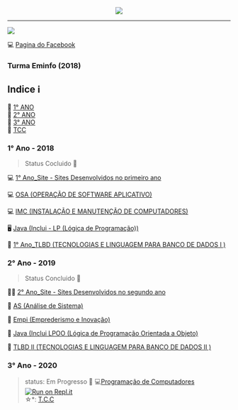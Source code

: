 
<p align="center"><img src="https://user-images.githubusercontent.com/47475949/83263593-40591380-a195-11ea-8183-d2090e8f8888.jpg"/><hr><img src = "https://user-images.githubusercontent.com/47475949/83267211-43a2ce00-a19a-11ea-8dd7-ec35aa38203b.jpeg"/></p>

:computer: [Pagina do Facebook](https://www.facebook.com/etec.pedroferreiraalves.1) 

### Turma Eminfo (2018)

## Indice  ℹ
:stars: [1° ANO](#1-ano---2018)<br>
:stars: [2° ANO](#2-ano---2019)<br>
:stars: [3° ANO](#3-ano---2020---até-então)<br>
:stars: [TCC](https://github.com/Ruh-Marcondes/TCC)<br> 

###  1° Ano - 2018

> Status Cocluido :battery:

:computer: [1° Ano_Site - Sites Desenvolvidos no primeiro ano](https://github.com/Ruh-Marcondes/Etec/tree/master/1°%20Ano_Site)

:computer: [OSA (OPERAÇÃO DE SOFTWARE APLICATIVO)](https://github.com/Ruh-Marcondes/Etec/tree/master/OSA)

:computer: [IMC (INSTALAÇÃO E MANUTENÇÃO DE COMPUTADORES)](https://github.com/Ruh-Marcondes/Etec/tree/master/IMC)

:desktop_computer: [Java (Inclui - LP (Lógica de Programação))](https://github.com/Ruh-Marcondes/Etec/tree/master/Java/Primeirão)

:floppy_disk:	[1° Ano_TLBD (TECNOLOGIAS E LINGUAGEM PARA BANCO DE DADOS I )](https://github.com/Ruh-Marcondes/Etec/tree/master/1°%20Ano_TLBD)

### 2° Ano - 2019

> Status Concluido :battery:

👩‍💻 [2° Ano_Site - Sites Desenvolvidos no segundo ano](https://github.com/Ruh-Marcondes/Etec/tree/master/2°Ano_Site)

🌟 [AS (Análise de Sistema)](https://github.com/Ruh-Marcondes/Etec/tree/master/AS)

🔅 [Empi (Emprederismo e Inovação)](https://github.com/Ruh-Marcondes/Etec/tree/master/Empi)

🎡 [Java (Inclui LPOO (Lógica de Programação Orientada a Objeto)](https://github.com/Ruh-Marcondes/Etec/tree/master/Java/Segundão)

🎇 [TLBD II (TECNOLOGIAS E LINGUAGEM PARA BANCO DE DADOS II )](https://github.com/Ruh-Marcondes/Etec/tree/master/TLBD%20II)

### 3° Ano - 2020  
> status: Em Progresso :electric_plug:
💻[Programação de Computadores]()</br>
[![Run on Repl.it](https://repl.it/badge/github/Ruh-Marcondes/Etec)](https://repl.it/github/Ruh-Marcondes/Etec)</br>
☆*: [T.C.C](https://github.com/Ruh-Marcondes/T.C.C-Etec)</br>
